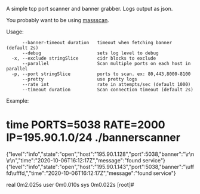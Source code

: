A simple tcp port scanner and banner grabber.  Logs output as json.

You probably want to be using [massscan](https://github.com/robertdavidgraham/masscan).

Usage:

          --banner-timeout duration   timeout when fetching banner (default 2s)
          --debug                     sets log level to debug
      -x, --exclude stringSlice       cidr blocks to exclude
          --parallel                  Scan multiple ports on each host in parallel
      -p, --port stringSlice          ports to scan. ex: 80,443,8000-8100
          --pretty                    use pretty logs
          --rate int                  rate in attempts/sec (default 1000)
          --timeout duration          Scan connection timeout (default 2s)

Example:

   # time PORTS=5038 RATE=2000 IP=195.90.1.0/24  ./bannerscanner 
{"level":"info","state":"open","host":"195.90.1.128","port":5038,"banner":"\r\n\r\n","time":"2020-10-06T16:12:17Z","message":"found service"}
{"level":"info","state":"open","host":"195.90.1.143","port":5038,"banner":"\ufffd\ufffd,","time":"2020-10-06T16:12:17Z","message":"found service"}

real	0m2.025s
user	0m0.010s
sys	0m0.022s
[root]#
